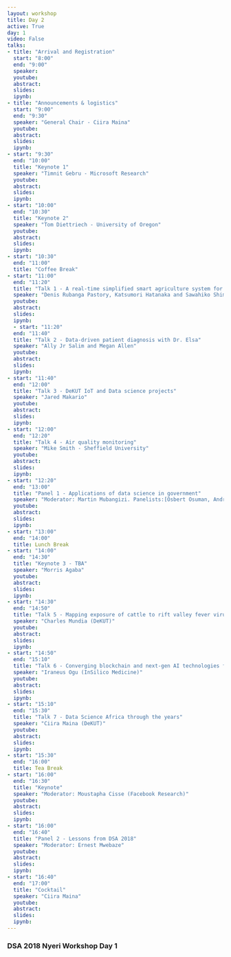 ```yaml
---
layout: workshop
title: Day 2
active: True
day: 1
video: False
talks:
- title: "Arrival and Registration"
  start: "8:00"
  end: "9:00"
  speaker: 
  youtube:
  abstract:
  slides:
  ipynb:
- title: "Announcements & logistics"
  start: "9:00"
  end: "9:30"
  speaker: "General Chair - Ciira Maina"
  youtube:
  abstract:
  slides:
  ipynb:
- start: "9:30"
  end: "10:00"
  title: "Keynote 1"
  speaker: "Timnit Gebru - Microsoft Research"
  youtube:
  abstract:
  slides:
  ipynb:
- start: "10:00"
  end: "10:30"
  title: "Keynote 2"
  speaker: "Tom Diettriech - University of Oregon"
  youtube:
  abstract:
  slides:
  ipynb:
- start: "10:30"
  end: "11:00"
  title: "Coffee Break"
- start: "11:00"
  end: "11:20"
  title: "Talk 1 - A real-time simplified smart agriculture system for small scale greenhouse farming"
  speaker: "Denis Rubanga Pastory, Katsumori Hatanaka and Sawahiko Shimada"
  youtube:
  abstract:
  slides:
  ipynb:
  - start: "11:20"
  end: "11:40"
  title: "Talk 2 - Data-driven patient diagnosis with Dr. Elsa"
  speaker: "Ally Jr Salim and Megan Allen"
  youtube:
  abstract:
  slides:
  ipynb:
- start: "11:40"
  end: "12:00"
  title: "Talk 3 - DeKUT IoT and Data science projects" 
  speaker: "Jared Makario"
  youtube:
  abstract:
  slides:
  ipynb:
- start: "12:00"
  end: "12:20"
  title: "Talk 4 - Air quality monitoring"
  speaker: "Mike Smith - Sheffield University"
  youtube:
  abstract:
  slides:
  ipynb:
- start: "12:20"
  end: "13:00"
  title: "Panel 1 - Applications of data science in government"
  speaker: "Moderator: Martin Mubangizi. Panelists:[Osbert Osuman, Andrew, Tom Diettriech, Timnit Gebru]"
  youtube:
  abstract:
  slides:
  ipynb:
- start: "13:00"
  end: "14:00"
  title: Lunch Break
- start: "14:00"
  end: "14:30"
  title: "Keynote 3 - TBA"
  speaker: "Morris Agaba"
  youtube:
  abstract:
  slides:
  ipynb:
- start: "14:30"
  end: "14:50"
  title: "Talk 5 - Mapping exposure of cattle to rift valley fever virus along their migratory routes"
  speaker: "Charles Mundia (DeKUT)"
  youtube:
  abstract:
  slides:
  ipynb:
- start: "14:50"
  end: "15:10"
  title: "Talk 6 - Converging blockchain and next-gen AI technologies for biomedical research"
  speaker: "Iraneus Ogu (InSilico Medicine)"
  youtube:
  abstract:
  slides:
  ipynb:
- start: "15:10"
  end: "15:30"
  title: "Talk 7 - Data Science Africa through the years"
  speaker: "Ciira Maina (DeKUT)"
  youtube:
  abstract:
  slides:
  ipynb:
- start: "15:30"
  end: "16:00"
  title: Tea Break
- start: "16:00"
  end: "16:30"
  title: "Keynote"
  speaker: "Moderator: Moustapha Cisse (Facebook Research)"
  youtube:
  abstract:
  slides:
  ipynb:
- start: "16:00"
  end: "16:40"
  title: "Panel 2 - Lessons from DSA 2018"
  speaker: "Moderator: Ernest Mwebaze"
  youtube:
  abstract:
  slides:
  ipynb:
- start: "16:40"
  end: "17:00"
  title: "Cocktail"
  speaker: "Ciira Maina"
  youtube:
  abstract:
  slides:
  ipynb:
---
```


<h3> <b>DSA 2018 Nyeri Workshop Day 1 </b></h3>
